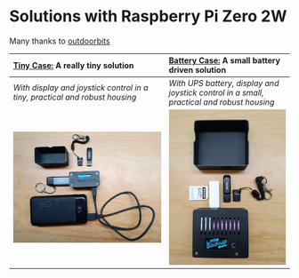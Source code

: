 # Solutions with Raspberry Pi Zero 2W

Many thanks to <a href="https://github.com/outdoorbits">outdoorbits</a>

|**<a href="https://github.com/outdoorbits/case-for-little-backup-box/tree/5c32135e73a34b2bc7892bdcb380beba48f0bea3/Raspberry_Pi_zero_2W/Tiny_case">Tiny Case:</a>   A really tiny solution**|**<a href="https://github.com/outdoorbits/case-for-little-backup-box/tree/5c32135e73a34b2bc7892bdcb380beba48f0bea3/Raspberry_Pi_zero_2W/Battery_case">Battery Case:</a> A small battery driven solution**|
|:---|:---|
|*With display and joystick control in a tiny, practical and robust housing*|*With UPS battery, display and joystick control in a small, practical and robust housing*|
| <img src="https://github.com/outdoorbits/case-for-little-backup-box/blob/4f733dd38e6ab9193d02e5c9fa4495c7f61dcc5e/Raspberry_Pi_zero_2W/Tiny_case/images/lbb_tiny_icon.jpg" >| <img src="https://github.com/outdoorbits/case-for-little-backup-box/blob/5c32135e73a34b2bc7892bdcb380beba48f0bea3/Raspberry_Pi_zero_2W/Battery_case/images/lbb_battery_icon.jpg"> |
<br />
<br />
